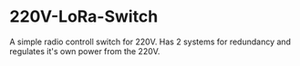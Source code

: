 # 220V-LoRa-Switch
A simple radio controll switch for 220V. Has 2 systems for redundancy and regulates it's own power from the 220V.
